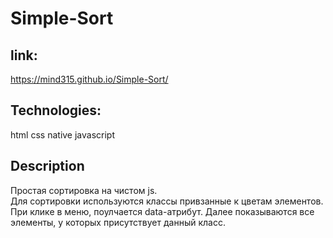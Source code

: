 # Simple-Sort
link:
------
https://mind315.github.io/Simple-Sort/

Technologies:
------
html css native javascript 

Description
------
Простая сортировка на чистом js. <br>
Для сортировки используются классы привзанные к цветам элементов. <br>
При клике в меню, поулчается data-атрибут. Далее показываются все элементы, у которых присутствует данный класс.<br>
